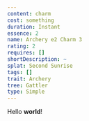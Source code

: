 ```yaml
---
content: charm
cost: something
duration: Instant
essence: 2
name: Archery e2 Charm 3
rating: 2
requires: []
shortDescription: ~
splat: Second Sunrise
tags: []
trait: Archery
tree: Gattler
type: Simple
---
```


Hello **world**!
